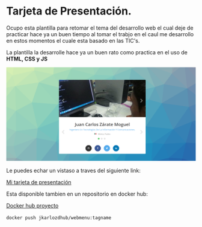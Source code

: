 # Tarjeta de Presentación.

Ocupo esta plantilla para retomar el tema del desarrollo web el cual deje de practicar hace ya un buen tiempo al tomar el trabjo en el caul me desarrollo en estos momentos el cuale esta basado en las TIC's.

La plantilla la desarrolle hace ya un buen rato como practica en el uso de **HTML, CSS y JS**

![tarjetapresentacion](/img/TarjetaPresentacion.png "Tarjeta Presentación")

Le puedes echar un vistaso a traves del siguiente link:

[Mi tarjeta de presentación](xharly.github.io)

Esta disponible tambien en un repositorio en docker hub:

[Docker hub proyecto](https://hub.docker.com/repository/docker/jkarlozdhub/webmenu/general)

`docker push jkarlozdhub/webmenu:tagname`
